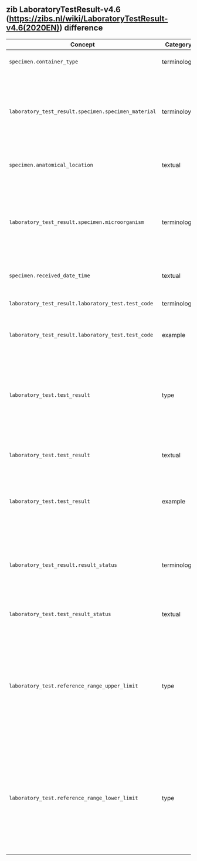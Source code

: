 ## zib LaboratoryTestResult-v4.6 (https://zibs.nl/wiki/LaboratoryTestResult-v4.6(2020EN)) difference

| Concept         | Category          | Description                             | 
|-----------------|-------------------|-----------------------------------------|
|`specimen.container_type`| terminology | Relaxed binding from required to preferred. ([zib ticket #1552](https://bits.nictiz.nl/browse/ZIB-1552))|
|`laboratory_test_result.specimen.specimen_material`| terminoloy | Replaced SpecimenMaterial valueset values from a SNOMED descendent-of 105590001 (Substance) to a descendent-of 123038009 (Specimen). |
|`specimen.anatomical_location`| textual | Changed anatomic to anatomical in definition. ([zib ticket #1551](https://bits.nictiz.nl/browse/ZIB-1551))| 
|`laboratory_test_result.specimen.microorganism` | terminology | Replaced Dutch reference set for Microorganism by chanching the SNOMED hierarchy 2581000146104 (Dutch microorganism simple reference set) to 410607006 (Organism). |
|`specimen.received_date_time`| textual | Removed sentence 'This is the issue...' ([zib ticket #1551](https://bits.nictiz.nl/browse/ZIB-1551))|
|`laboratory_test_result.laboratory_test.test_code` | terminology | Removed bound valuesets. Need to be replaced by a ReTam valueset.|
|`laboratory_test_result.laboratory_test.test_code` | example | Replaced unstructured example with a LOINC code.| 
|`laboratory_test.test_result`| type | The zib datatype 'ANY' was incorrectly exported as only a 'string', likely because Forge was giving an (incorrect) warning. The element has been made polymorphic by allowing all the `Observation.value[x]` datatype options. | 
|`laboratory_test.test_result`| textual | Added textual guidance to include the unit for quantitative results. | 
|`laboratory_test.test_result`| example | Removed example because it incorrectly used a quantative result as a string datatype. It cannot contain an example because the element is now polymorphic.  | 
|`laboratory_test_result.result_status`| terminology | Deduplicated ValueSet binding. Replaced valueset binding from TestResult to TestResultStatus which is bound on `.test_result_status` too.
|`laboratory_test.test_result_status` | textual | Changed 'an panel/cluster' to 'a panel/cluster' ([zib ticket #1551](https://bits.nictiz.nl/browse/ZIB-1551))|
|`laboratory_test.reference_range_upper_limit`| type | The zib datatype 'ANY' was incorrectly exported as only a 'string', likely because Forge was giving an (incorrect) warning. The element has been made polymorphic by allowing the datatype options string and SimpleQuantity. These are most commonly used for this concept. | 
|`laboratory_test.reference_range_lower_limit`| type | The zib datatype 'ANY' was incorrectly exported as only a 'string', likely because Forge was giving an (incorrect) warning. The element has been made polymorphic by allowing the datatype options string and SimpleQuantity. These are most commonly used for this concept. | 